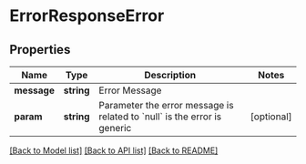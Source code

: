 # ErrorResponseError

## Properties
Name | Type | Description | Notes
------------ | ------------- | ------------- | -------------
**message** | **string** | Error Message | 
**param** | **string** | Parameter the error message is related to &#x60;null&#x60; is the error is generic | [optional] 

[[Back to Model list]](../README.md#documentation-for-models) [[Back to API list]](../README.md#documentation-for-api-endpoints) [[Back to README]](../README.md)


